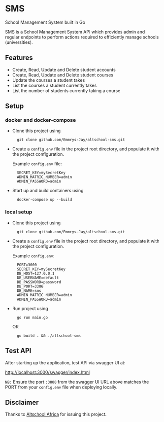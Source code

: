 # SMS

School Management System built in Go

SMS is a School Management System API which provides admin and regular endpoints
to perform actions required to efficiently manage schools (universities).

## Features

- Create, Read, Update and Delete student accounts
- Create, Read, Update and Delete student courses
- Update the courses a student takes
- List the courses a student currently takes
- List the number of students currently taking a course

## Setup 

### docker and docker-compose

- Clone this project using
  ```shell
    git clone github.com/Emmrys-Jay/altschool-sms.git
  ```

- Create a `config.env` file in the project root directory, and populate it with
  the project configuration.

  Example `config.env` file:

  ```shell
    SECRET_KEY=mySecretKey
    ADMIN_MATRIC_NUMBER=admin
    ADMIN_PASSWORD=admin
  ```

- Start up and build containers using 
  ```shell
    docker-compose up --build
  ```


### local setup 

- Clone this project using 
  ```shell
    git clone github.com/Emmrys-Jay/altschool-sms.git
  ```

- Create a `config.env` file in the project root directory, and populate it with 
the project configuration.

  Example `config.env`:

  ```shell
    PORT=3000
    SECRET_KEY=mySecretKey
    DB_HOST=127.0.0.1
    DB_USERNAME=default
    DB_PASSWORD=password
    DB_PORT=3306
    DB_NAME=sms
    ADMIN_MATRIC_NUMBER=admin
    ADMIN_PASSWORD=admin
  ```

- Run project using
  ```shell
    go run main.go
  ```
  OR 
  ```shell
    go build . && ./altschool-sms
  ```

## Test API

After starting up the application, test API via swagger UI at:

[http://localhost:3000/swagger/index.html](http://localhost:3000/swagger/index.html)

`NB:` Ensure the port `:3000` from the swagger UI URL above matches the PORT from your 
`config.env` file when deploying locally.


## Disclaimer

Thanks to [Altschool Africa](https://altschoolafrica.com) for issuing this project.

